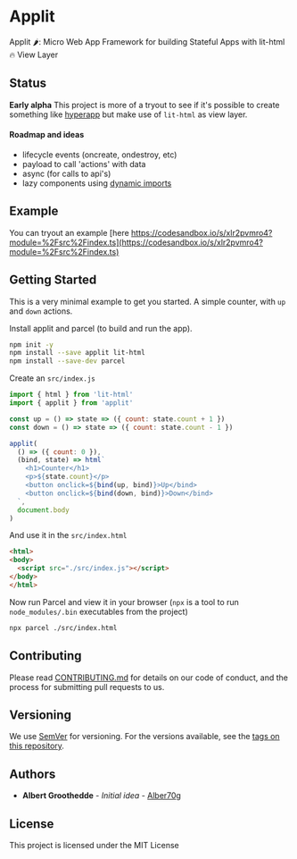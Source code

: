 # Applit

Applit 🌶: Micro Web App Framework for building Stateful Apps with lit-html 🔥 View Layer

## Status

**Early alpha** This project is more of a tryout to see if it's possible to create something like 
[hyperapp](github.com/hyperapp/hyperapp) but make use of `lit-html` as view layer.

#### Roadmap and ideas
  
* lifecycle events (oncreate, ondestroy, etc)
* payload to call 'actions' with data
* async (for calls to api's)
* lazy components using [dynamic imports](https://github.com/tc39/proposal-dynamic-import)

## Example

You can tryout an example [here https://codesandbox.io/s/xlr2pvmro4?module=%2Fsrc%2Findex.ts](https://codesandbox.io/s/xlr2pvmro4?module=%2Fsrc%2Findex.ts)

## Getting Started

This is a very minimal example to get you started. 
A simple counter, with `up` and `down` actions.

Install applit and parcel (to build and run the app).

```bash
npm init -y
npm install --save applit lit-html
npm install --save-dev parcel
```

Create an `src/index.js`

```javascript
import { html } from 'lit-html'
import { applit } from 'applit'

const up = () => state => ({ count: state.count + 1 })
const down = () => state => ({ count: state.count - 1 })

applit(
  () => ({ count: 0 }),
  (bind, state) => html`
    <h1>Counter</h1>
    <p>${state.count}</p>
    <button onclick=${bind(up, bind)}>Up</bind>
    <button onclick=${bind(down, bind)}>Down</bind>
  `,
  document.body
)

```

And use it in the `src/index.html`

```html
<html>
<body>
  <script src="./src/index.js"></script>
</body>
</html>
```

Now run Parcel and view it in your browser 
(`npx` is a tool to run `node_modules/.bin` executables from the project)

```bash
npx parcel ./src/index.html
```

## Contributing

Please read [CONTRIBUTING.md](https://gist.github.com/PurpleBooth/b24679402957c63ec426) for details on our code of conduct, and the process for submitting pull requests to us.

## Versioning

We use [SemVer](http://semver.org/) for versioning. For the versions available, see the [tags on this repository](https://github.com/your/project/tags). 

## Authors

* **Albert Groothedde** - *Initial idea* - [Alber70g](https://github.com/alber70g)

## License

This project is licensed under the MIT License

